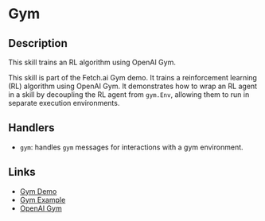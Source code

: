 # Gym

## Description

This skill trains an RL algorithm using OpenAI Gym.

This skill is part of the Fetch.ai Gym demo. It trains a reinforcement learning (RL) algorithm using OpenAI Gym. It demonstrates how to wrap an RL agent in a skill by decoupling the RL agent from `gym.Env`, allowing them to run in separate execution environments.

## Handlers

* `gym`: handles `gym` messages for interactions with a gym environment.


## Links

* <a href="https://docs.fetch.ai/aea/gym-skill/" target="_blank">Gym Demo</a>
* <a href="https://docs.fetch.ai/aea/gym-example/" target="_blank">Gym Example</a>
* <a href="https://github.com/openai/gym" target="_blank">OpenAI Gym</a>
